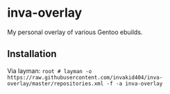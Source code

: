 # inva-overlay
My personal overlay of various Gentoo ebuilds.

## Installation
Via layman: 
`root # layman -o https://raw.githubusercontent.com/invakid404/inva-overlay/master/repositories.xml -f -a inva-overlay`
